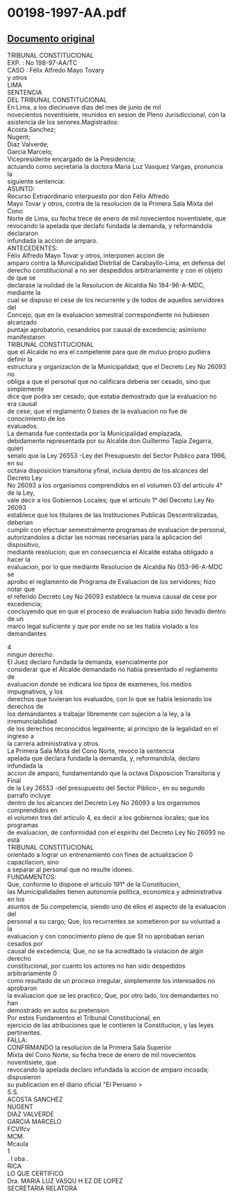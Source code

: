 
00198-1997-AA.pdf
=================
  
[Documento original](https://tc.gob.pe/jurisprudencia/1997/00198-1997-AA.pdf)  
---  
TRIBUNAL CONSTITUCIONAL  
EXP. : No 198-97-AA/TC  
CASO : Félix Alfredo Mayo Tovary  
y otros  
LIMA  
SENTENCIA  
DEL TRIBUNAL CONSTITUCIONAL  
En Lima, a los diecinueve dias del mes de junio de mil  
novecientos noventisiete, reunidos en sesion de Pleno Jurisdiccional, con la  
asistencia de los senores.Magistrados:  
Acosta Sanchez;  
Nugent;  
Diaz Valverde;  
Garcia Marcelo;  
Vicepresidente encargado de la Presidencia;  
actuando como secretaria la doctora Maria Luz Vasquez Vargas, pronuncia la  
siguiente sentencia:  
ASUNTO:  
Recurso Extraordinario interpuesto por don Félix Alfredo  
Mayo Tovar y otros, contra de la resolucion de la Primera Sala Mixta del Cono  
Norte de Lima, su fecha trece de enero de mil novecientos noventisiete, que  
revocando la apelada que declafo fundada la demanda, y reformandola declararon  
infundada la accion de amparo.  
ANTECEDENTES:  
Félix Alfredo Mayo Tovar y otros, interponen accion de  
amparo contra la Municipalidad Distrital de Carabayllo-Lima, en defensa del  
derecho constitucional a no ser despedidos arbitrariamente y con el objeto de que se  
declarase la nulidad de la Resolucion de Alcaldia No 184-96-A-MDC, mediante la  
cual se dispuso el cese de los recurrente y de todos de aquellos servidores del  
Concejo, que en la evaluacion semestral correspondiente no hubiesen alcanzado  
puntaje aprobatorio, cesandolos por causal de excedencia; asimismo manifestaron  
TRIBUNAL CONSTITUCIONAL  
que el Alcalde no era el competente para que de mutuo propio pudiera definir la  
estructura y organizacion de la Municipalidad; que el Decreto Ley No 26093 no  
obliga a que el personal que no calificara deberia ser cesado, sino que simplemente  
dice que podra ser cesado; que estaba demostrado que la evaluacion no era causal  
de cese; que el reglamento 0 bases de la evaluacion no fue de conocimiento de los  
evaluados.  
La demanda fue contestada por la Municipalidad emplazada,  
debidamente representada por su Alcalde don Guillermo Tapia Zegarra, quien  
senalo que la Ley 26553 -Ley del Presupuesto del Sector Publico para 1996, en su  
octava disposicion transitoria yfinal, incluia dentro de los alcances del Decreto Ley  
No 26093 a los organismos comprendidos en el volumen 03 del articulo 4° de la Ley,  
vale decir a los Gobiernos Locales; que el articulo 1° del Decreto Ley No 26093  
establece que los titulares de las Instituciones Publicas Descentralizadas, deberian  
cumplir con efectuar semestralmente programas de evaluacion de personal,  
autorizandolos a dictar las normas necesarias para la aplicacion del dispositivo,  
mediante resolucion; que en consecuencia el Alcalde estaba obligado a hacer la  
evaluacion, por lo que mediante Resolucion de Alcaldia No 053-96-A-MDC se  
aprobo el reglamento de Programa de Evaluacion de los servidores; hizo notar que  
el referido Decreto Ley No 26093 establece la mueva causal de cese por excedencia;  
concluyendo que en que el proceso de evaluacion habia sido llevado dentro de un  
marco legal suficiente y que por ende no se les habia violado a los demandantes  
  
4  
ningun derecho.  
El Juez declaro fundada la demanda, esencialmente por  
considerar que el Alcalde demandado no habia presentado el reglamento de  
evaluacion donde se indicara los tipos de examenes, los medios impugnativos, y los  
derechos que tuvieran los evaluados, con lo que se habia lesionado los derechos de  
los demandantes a trabajar libremente con sujecion a la ley, a la irremunciabilidad  
de los derechos reconocidos legalmente; al principio de la legalidad en el ingreso a  
la carrera administrativa y otros.  
La Primera Sala Mixta del Cono Norte, revoco la sentencia  
apelada que declara fundada la demanda, y, reformandola, declaro infundada la  
accion de amparo, fundamentando que la octava Disposicion Transitoria y Final  
de la Ley 26553 -del presupuesto del Sector Piblico-, en su segundo parrafo incluye  
dentro de los alcances del Decreto Ley No 26093 a los organismos comprendidos en  
el volumen tres del articulo 4, es decir a los gobiernos locales; que los programas  
de evaluacion, de conformidad con el espiritu del Decreto Ley No 26093 no està  
TRIBUNAL CONSTITUCIONAL  
orientado a lograr un entrenamiento con fines de actualizacion 0 capacilacion, sino  
a separar al personal que no resulte idoneo.  
FUNDAMENTOS:  
Que, conforme lo dispone el articulo 191° de la Constitucion,  
las Mumicipalidades tienen autonomia politica, economica y administrativa en los  
asuntos de Su competencia, siendo uno de ellos el aspecto de la evaluacion del  
personal a su cargo; Que, los recurrentes se sometieron por su voluntad a la  
evaluacion y con conocimiento pleno de que St no aprobaban serian cesados por  
causal de excedencia; Que, no se ha acreditado la violacion de algin derecho  
constitucional, por cuanto los actores no han sido despedidos arbitrariamente 0  
como resultado de un proceso irregular, simplemente los interesados no aprobaron  
la evaluacion que se les practico; Que, por otro lado, los demandantes no han  
demostrado en autos su pretension.  
Por estos Fundamentos el Tribunal Constitucional, en  
ejercicio de las atribuciones que le contieren la Constitucion, y las leyes pertinentes.  
FALLA:  
CONFIRMANDO la resolucion de la Primera Sala Superior  
Mixta del Cono Norte, su fecha trece de enero de mil novecientos noventisiete, que  
revocando la apelada declaro infundada la accion de amparo incoada; dispusieron  
su publicacion en el diario oficial "El Peruano >  
S.S.  
ACOSTA SANCHEZ  
NUGENT  
DIAZ VALVERDE  
GARCIA MARCELO  
FCVIfcv  
MCM.  
Mcaula  
1   
. I oba .  
RICA  
LO QUE CERTIFICO  
Dra. MARIA LUZ VASQU H EZ DE LOPEZ  
SECRETARIA RELATORA